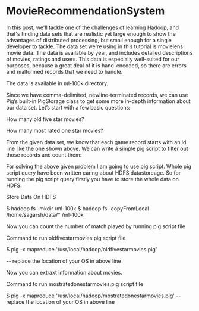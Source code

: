# MovieRecommendationSystem

In this post, we'll tackle one of the challenges of learning Hadoop, and that's finding data sets that are realistic yet large enough to show the advantages of distributed processing, but small enough for a single developer to tackle. The data set we're using in this tutorial is movielens movie data. The data is available by year, and includes detailed descriptions of movies, ratings and users. This data is especially well-suited for our purposes, because a great deal of it is hand-encoded, so there are errors and malformed records that we need to handle.

The data is available in ml-100k directory.

Since we have comma-delimited, newline-terminated records, we can use Pig’s built-in PigStorage class to get some more in-depth information about our data set. Let’s start with a few basic questions:

How many old five star movies?

How many most rated one star movies?

From the given data set, we know that each game record starts with an id line like the one shown above. We can write a simple pig script to filter out those records and count them:

For solving the above given problem I am going to use pig script. Whole pig script query have been written caring about HDFS datastoreage. So for running the pig script query firstly you have to store the whole data on HDFS.

Store Data On HDFS

$ hadoop fs -mkdir /ml-100k
$ hadoop fs -copyFromLocal /home/sagarsh/data/* /ml-100k

Now you can count the number of match played by running pig script file

Command to run oldfivestarmovies.pig script file

  
  $ pig -x mapreduce '/usr/local/hadoop/oldfivestarmovies.pig'
  
  -- replace the location of your OS in above line
  
Now you can extraxt information about movies.

Command to run mostratedonestarmovies.pig script file

  
  $ pig -x mapreduce '/usr/local/hadoop/mostratedonestarmovies.pig'
  -- replace the location of your OS in above line
  
